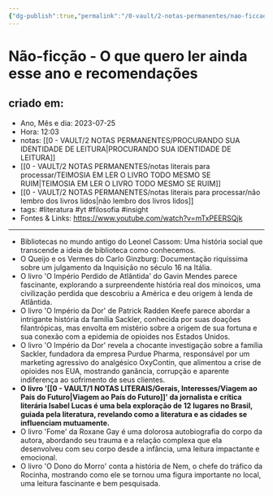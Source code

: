 ```yaml
---
{"dg-publish":true,"permalink":"/0-vault/2-notas-permanentes/nao-ficcao-o-que-quero-ler-ainda-esse-ano-e-recomendacoes/","tags":["permanente","literatura","yt","filosofia","insight"],"dgHomeLink":true,"dgShowLocalGraph":true,"dgShowFileTree":true,"dgEnableSearch":true,"noteIcon":""}
---
```


# Não-ficção - O que quero ler ainda esse ano e recomendações

## criado em: 
-  Ano, Mês e dia: 2023-07-25
- Hora: 12:03
- notas: [[0 - VAULT/2 NOTAS PERMANENTES/PROCURANDO SUA IDENTIDADE DE LEITURA\|PROCURANDO SUA IDENTIDADE DE LEITURA]]
- [[0 - VAULT/2 NOTAS PERMANENTES/notas literais para processar/TEIMOSIA EM LER O LIVRO TODO MESMO SE RUIM\|TEIMOSIA EM LER O LIVRO TODO MESMO SE RUIM]]
- [[0 - VAULT/2 NOTAS PERMANENTES/notas literais para processar/não lembro dos livros lidos\|não lembro dos livros lidos]]
- tags: #literatura #yt #filosofia #insight 
- Fontes & Links:  https://www.youtube.com/watch?v=mTxPEERSQjk
---

-  Bibliotecas no mundo antigo do Leonel Cassom: Uma história social que transcende a ideia de biblioteca como conhecemos.
-  O Queijo e os Vermes do Carlo Ginzburg: Documentação riquíssima sobre um julgamento da Inquisição no século 16 na Itália.
-  O livro 'O Império Perdido de Atlântida' do Gavin Mendes parece fascinante, explorando a surpreendente história real dos minoicos, uma civilização perdida que descobriu a América e deu origem à lenda de Atlântida.
-  O livro 'O Império da Dor' de Patrick Radden Keefe parece abordar a intrigante história da família Sackler, conhecida por suas doações filantrópicas, mas envolta em mistério sobre a origem de sua fortuna e sua conexão com a epidemia de opioides nos Estados Unidos.
-  O livro 'O Império da Dor' revela a chocante investigação sobre a família Sackler, fundadora da empresa Purdue Pharma, responsável por um marketing agressivo do analgésico OxyContin, que alimentou a crise de opioides nos EUA, mostrando ganância, corrupção e aparente indiferença ao sofrimento de seus clientes.
-  **O livro '[[0 - VAULT/1 NOTAS LITERAIS/Gerais, Interesses/Viagem ao País do Futuro\|Viagem ao País do Futuro]]' da jornalista e crítica literária Isabel Lucas é uma bela exploração de 12 lugares no Brasil, guiada pela literatura, revelando como a literatura e as cidades se influenciam mutuamente.**
-  O livro 'Fome' da Roxane Gay é uma dolorosa autobiografia do corpo da autora, abordando seu trauma e a relação complexa que ela desenvolveu com seu corpo desde a infância, uma leitura impactante e emocional.
-  O livro 'O Dono do Morro' conta a história de Nem, o chefe do tráfico da Rocinha, mostrando como ele se tornou uma figura importante no local, uma leitura fascinante e bem pesquisada.